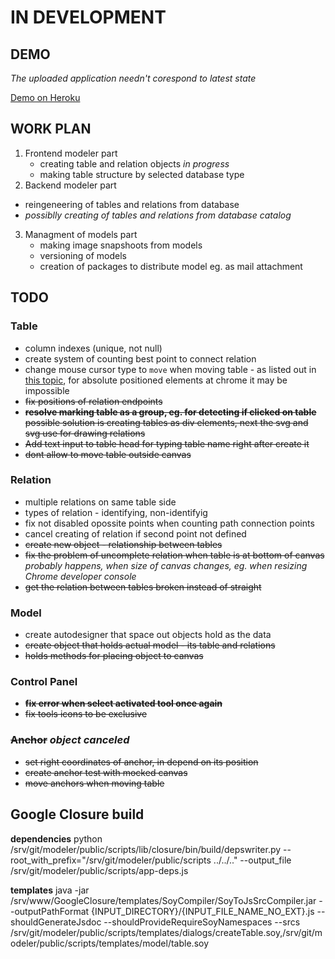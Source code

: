 # IN DEVELOPMENT

## DEMO 

_The uploaded application needn't corespond to latest state_

[Demo on Heroku](http://desolate-peak-6141.herokuapp.com/) 

## WORK PLAN
1. Frontend modeler part
	* creating table and relation objects	_in progress_
	* making table structure by selected database type
2. Backend modeler part
  * reingeneering of tables and relations from database
  * _possiblly creating of tables and relations from  database catalog_
3. Managment of models part
	* making image snapshoots from models
	* versioning of models
	* creation of packages to distribute model eg. as mail attachment

## TODO

### Table
* column indexes (unique, not null)
* create system of counting best point to connect relation
* change mouse cursor type to `move` when moving table - as listed out  in
[this topic](http://stackoverflow.com/questions/8942805/chrome-bug-cursor-changes-on-mouse-down-move/), for absolute positioned elements at chrome it may be impossible
* <s>fix positions of relation endpoints</s>
* <s> __resolve marking table as a group, eg. for detecting if clicked on 
  table__ possible solution is creating tables as div elements, next the
  svg and svg use for drawing relations</s>
* <s>Add text input to table head for typing table name right after create it
  </s>
* <s>dont allow to move table outside canvas</s>

### Relation
* multiple relations on same table side
* types of relation - identifying, non-identifyig
* fix not disabled opossite points when counting path connection points
* cancel creating of relation if second point not defined
* <s>create new object - relationship between tables</s>
* <s>fix the problem of uncomplete relation when table is at bottom of canvas
</s> _probably happens, when size of canvas changes, eg. when resizing Chrome
 developer console_
* <s>get the relation between tables broken instead of straight</s>

### Model
* create autodesigner that space out objects hold as the data
* <s>create object that holds actual model - its table and relations</s>
* <s>holds methods for placing object to canvas</s>

### Control Panel
* <s>__fix error when select activated tool once again__</s>
* <s>fix tools icons to be exclusive</s>

### <s>Anchor</s> _object canceled_
* <s>set right coordinates of anchor, in depend on its position</s>
* <s>create anchor test with mocked canvas</s>
* <s>move anchors when moving table</s>

## Google Closure build
**dependencies**
python /srv/git/modeler/public/scripts/lib/closure/bin/build/depswriter.py --root_with_prefix="/srv/git/modeler/public/scripts ../../.." --output_file /srv/git/modeler/public/scripts/app-deps.js

**templates**
java -jar /srv/www/GoogleClosure/templates/SoyCompiler/SoyToJsSrcCompiler.jar --outputPathFormat {INPUT_DIRECTORY}/{INPUT_FILE_NAME_NO_EXT}.js --shouldGenerateJsdoc --shouldProvideRequireSoyNamespaces --srcs /srv/git/modeler/public/scripts/templates/dialogs/createTable.soy,/srv/git/modeler/public/scripts/templates/model/table.soy
